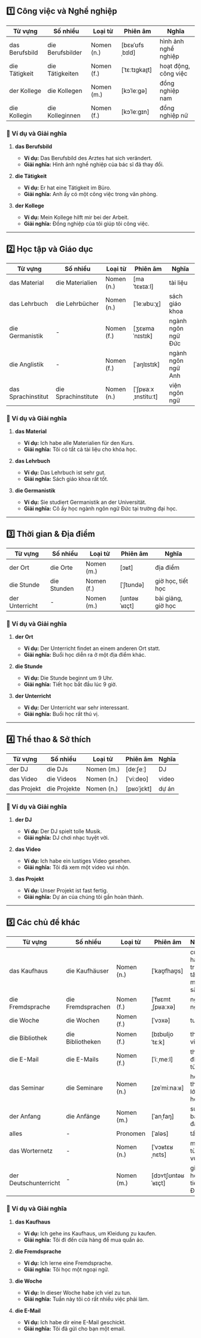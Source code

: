 ## **1️⃣ Công việc và Nghề nghiệp**

|**Từ vựng**|**Số nhiều**|**Loại từ**|**Phiên âm**|**Nghĩa**|
|---|---|---|---|---|
|das Berufsbild|die Berufsbilder|Nomen (n.)|[bɛʁˈʊfsˌbɪld]|hình ảnh nghề nghiệp|
|die Tätigkeit|die Tätigkeiten|Nomen (f.)|[ˈtɛːtɪɡkaɪ̯t]|hoạt động, công việc|
|der Kollege|die Kollegen|Nomen (m.)|[kɔˈleːɡə]|đồng nghiệp nam|
|die Kollegin|die Kolleginnen|Nomen (f.)|[kɔˈleːɡɪn]|đồng nghiệp nữ|

### **📌 Ví dụ và Giải nghĩa**

1. **das Berufsbild**
    
    - **Ví dụ:** Das Berufsbild des Arztes hat sich verändert.
    - **Giải nghĩa:** Hình ảnh nghề nghiệp của bác sĩ đã thay đổi.
2. **die Tätigkeit**
    
    - **Ví dụ:** Er hat eine Tätigkeit im Büro.
    - **Giải nghĩa:** Anh ấy có một công việc trong văn phòng.
3. **der Kollege**
    
    - **Ví dụ:** Mein Kollege hilft mir bei der Arbeit.
    - **Giải nghĩa:** Đồng nghiệp của tôi giúp tôi công việc.

---

## **2️⃣ Học tập và Giáo dục**

|**Từ vựng**|**Số nhiều**|**Loại từ**|**Phiên âm**|**Nghĩa**|
|---|---|---|---|---|
|das Material|die Materialien|Nomen (n.)|[maˈtɛʁɪaːl]|tài liệu|
|das Lehrbuch|die Lehrbücher|Nomen (n.)|[ˈleːʁbuːχ]|sách giáo khoa|
|die Germanistik|-|Nomen (f.)|[ʒɛʁmaˈnɪstɪk]|ngành ngôn ngữ Đức|
|die Anglistik|-|Nomen (f.)|[ˈaŋlɪstɪk]|ngành ngôn ngữ Anh|
|das Sprachinstitut|die Sprachinstitute|Nomen (n.)|[ˈʃpʁaːxˌɪnstituːt]|viện ngôn ngữ|

### **📌 Ví dụ và Giải nghĩa**

1. **das Material**
    
    - **Ví dụ:** Ich habe alle Materialien für den Kurs.
    - **Giải nghĩa:** Tôi có tất cả tài liệu cho khóa học.
2. **das Lehrbuch**
    
    - **Ví dụ:** Das Lehrbuch ist sehr gut.
    - **Giải nghĩa:** Sách giáo khoa rất tốt.
3. **die Germanistik**
    
    - **Ví dụ:** Sie studiert Germanistik an der Universität.
    - **Giải nghĩa:** Cô ấy học ngành ngôn ngữ Đức tại trường đại học.

---

## **3️⃣ Thời gian & Địa điểm**

|**Từ vựng**|**Số nhiều**|**Loại từ**|**Phiên âm**|**Nghĩa**|
|---|---|---|---|---|
|der Ort|die Orte|Nomen (m.)|[ɔʁt]|địa điểm|
|die Stunde|die Stunden|Nomen (f.)|[ˈʃtʊndə]|giờ học, tiết học|
|der Unterricht|-|Nomen (m.)|[ʊntəʁˈʁɪçt]|bài giảng, giờ học|

### **📌 Ví dụ và Giải nghĩa**

1. **der Ort**
    
    - **Ví dụ:** Der Unterricht findet an einem anderen Ort statt.
    - **Giải nghĩa:** Buổi học diễn ra ở một địa điểm khác.
2. **die Stunde**
    
    - **Ví dụ:** Die Stunde beginnt um 9 Uhr.
    - **Giải nghĩa:** Tiết học bắt đầu lúc 9 giờ.
3. **der Unterricht**
    
    - **Ví dụ:** Der Unterricht war sehr interessant.
    - **Giải nghĩa:** Buổi học rất thú vị.

---

## **4️⃣ Thể thao & Sở thích**

|**Từ vựng**|**Số nhiều**|**Loại từ**|**Phiên âm**|**Nghĩa**|
|---|---|---|---|---|
|der DJ|die DJs|Nomen (m.)|[deːʃeː]|DJ|
|das Video|die Videos|Nomen (n.)|[ˈviːdeo]|video|
|das Projekt|die Projekte|Nomen (n.)|[pʁoˈjɛkt]|dự án|

### **📌 Ví dụ và Giải nghĩa**

1. **der DJ**
    
    - **Ví dụ:** Der DJ spielt tolle Musik.
    - **Giải nghĩa:** DJ chơi nhạc tuyệt vời.
2. **das Video**
    
    - **Ví dụ:** Ich habe ein lustiges Video gesehen.
    - **Giải nghĩa:** Tôi đã xem một video vui nhộn.
3. **das Projekt**
    
    - **Ví dụ:** Unser Projekt ist fast fertig.
    - **Giải nghĩa:** Dự án của chúng tôi gần hoàn thành.

---

## **5️⃣ Các chủ đề khác**

|**Từ vựng**|**Số nhiều**|**Loại từ**|**Phiên âm**|**Nghĩa**|
|---|---|---|---|---|
|das Kaufhaus|die Kaufhäuser|Nomen (n.)|[ˈkaʊ̯fhaʊ̯s]|cửa hàng, trung tâm mua sắm|
|die Fremdsprache|die Fremdsprachen|Nomen (f.)|[ˈfʁɛmtˌʃpʁaːxə]|ngoại ngữ|
|die Woche|die Wochen|Nomen (f.)|[ˈvɔxə]|tuần|
|die Bibliothek|die Bibliotheken|Nomen (f.)|[bɪbʊli̯oˈtɛːk]|thư viện|
|die E-Mail|die E-Mails|Nomen (f.)|[ˈiːˌmeːl]|thư điện tử|
|das Seminar|die Seminare|Nomen (n.)|[zeˈmiːnaːʁ]|hội thảo, lớp học|
|der Anfang|die Anfänge|Nomen (m.)|[ˈanˌfaŋ]|sự bắt đầu|
|alles|-|Pronomen|[ˈaləs]|tất cả|
|das Worternetz|-|Nomen (n.)|[ˈvɔʁtɛʁˌnɛts]|mạng từ vựng|
|der Deutschunterricht|-|Nomen (m.)|[dɔʏtʃʊntəʁˈʁɪçt]|giờ học tiếng Đức|

### **📌 Ví dụ và Giải nghĩa**

1. **das Kaufhaus**
    
    - **Ví dụ:** Ich gehe ins Kaufhaus, um Kleidung zu kaufen.
    - **Giải nghĩa:** Tôi đi đến cửa hàng để mua quần áo.
2. **die Fremdsprache**
    
    - **Ví dụ:** Ich lerne eine Fremdsprache.
    - **Giải nghĩa:** Tôi học một ngoại ngữ.
3. **die Woche**
    
    - **Ví dụ:** In dieser Woche habe ich viel zu tun.
    - **Giải nghĩa:** Tuần này tôi có rất nhiều việc phải làm.
4. **die E-Mail**
    
    - **Ví dụ:** Ich habe dir eine E-Mail geschickt.
    - **Giải nghĩa:** Tôi đã gửi cho bạn một email.